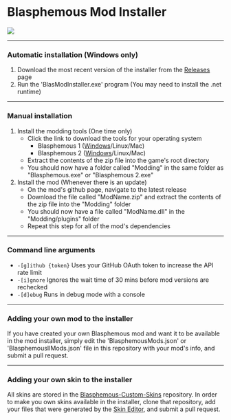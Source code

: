 # Blasphemous Mod Installer

<img src="https://img.shields.io/github/downloads/BrandenEK/Blasphemous.Modding.Installer/total?color=248721&style=for-the-badge">

---

### Automatic installation (Windows only)
1. Download the most recent version of the installer from the [Releases](https://github.com/BrandenEK/Blasphemous.Modding.Installer/releases) page
2. Run the 'BlasModInstaller.exe' program (You may need to install the .net runtime)

---

### Manual installation
1. Install the modding tools (One time only) 
   - Click the link to download the tools for your operating system
      - Blasphemous 1 ([Windows](https://github.com/BrandenEK/Blasphemous.ModdingTools/raw/main/modding-tools-windows.zip)/Linux/Mac)
	  - Blasphemous 2 ([Windows](https://github.com/BrandenEK/BlasII.ModdingTools/raw/main/modding-tools.zip)/Linux/Mac)
   - Extract the contents of the zip file into the game's root directory
   - You should now have a folder called "Modding" in the same folder as "Blasphemous.exe" or "Blasphemous 2.exe"
2. Install the mod (Whenever there is an update)
   - On the mod's github page, navigate to the latest release
   - Download the file called "ModName.zip" and extract the contents of the zip file into the "Modding" folder
   - You should now have a file called "ModName.dll" in the "Modding/plugins" folder
   - Repeat this step for all of the mod's dependencies

---

### Command line arguments
- ```-[g]ithub {token}``` Uses your GitHub OAuth token to increase the API rate limit
- ```-[i]gnore``` Ignores the wait time of 30 mins before mod versions are rechecked
- ```-[d]ebug``` Runs in debug mode with a console

---

### Adding your own mod to the installer
If you have created your own Blasphemous mod and want it to be available in the mod installer, simply edit the 'BlasphemousMods.json' or 'BlasphemousIIMods.json' file in this repository with your mod's info, and submit a pull request.

---

### Adding your own skin to the installer
All skins are stored in the [Blasphemous-Custom-Skins](https://github.com/BrandenEK/Blasphemous-Custom-Skins) repository.  In order to make you own skins available in the installer, clone that repository, add your files that were generated by the [Skin Editor](https://github.com/BrandenEK/Blasphemous-Skin-Editor), and submit a pull request.
